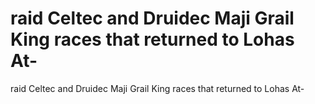 # raid Celtec and Druidec Maji Grail King races that returned to Lohas At-

raid Celtec and Druidec Maji Grail King races that returned to Lohas At-